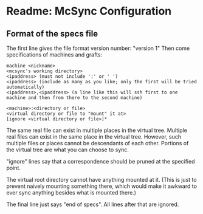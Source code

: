 Readme: McSync Configuration
============================

Format of the specs file
------------------------

The first line gives the file format version number: "version 1"
Then come specifications of machines and grafts:

    machine <nickname>
    <mcsync's working directory>
    <ipaddress> (must not include ':' or ' ')
    <ipaddress> (include as many as you like; only the first will be tried automatically)
    <ipaddress>,<ipaddress> (a line like this will ssh first to one machine and then from there to the second machine)

    <machine>:<directory or file>
    <virtual directory or file to "mount" it at>
    [ignore <virtual directory or file>]*

The same real file can exist in multiple places in the virtual tree.
Multiple real files can exist in the same place in the virtual tree.
However, such multiple files or places cannot be descendants of each other.
Portions of the virtual tree are what you can choose to sync.

"ignore" lines say that a correspondence should be pruned at the specified point.

The virtual root directory cannot have anything mounted at it.
(This is just to prevent naively mounting something there, which would make it awkward to ever sync anything besides what is mounted there.)

The final line just says "end of specs".  All lines after that are ignored.